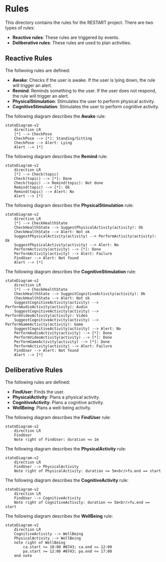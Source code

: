 # Rules

This directory contains the rules for the RESTART project. There are two types of rules:

* **Reactive rules**: These rules are triggered by events.
* **Deliberative rules**: These rules are used to plan activities.

## Reactive Rules

The follwoing rules are defined:

* **Awake**: Checks if the user is awake. If the user is lying down, the rule will trigger an alert.
* **Remind**: Reminds something to the user. If the user does not respond, the rule will trigger an alert.
* **PhysicalStimulation**: Stimulates the user to perform physical activity.
* **CognitiveStimulation**: Stimulates the user to perform cognitive activity.

The following diagram describes the **Awake** rule:

```mermaid
stateDiagram-v2
    direction LR
    [*] --> CheckPose
    CheckPose --> [*]: Standing/Sitting
    CheckPose --> Alert: Lying
    Alert --> [*]
```

The following diagram describes the **Remind** rule:

```mermaid
stateDiagram-v2
    direction LR
    [*] --> Check(topic)
    Check(topic) --> [*]: Done
    Check(topic) --> Remind(topic): Not done
    Remind(topic) --> [*]: Ok
    Remind(topic) --> Alert: No
    Alert --> [*]
```

The following diagram describes the **PhysicalStimulation** rule:

```mermaid
stateDiagram-v2
    direction LR
    [*] --> CheckHealthState
    CheckHealthState --> SuggestPhysicalActivity(activity): Ok
    CheckHealthState --> Alert: Not ok
    SuggestPhysicalActivity(activity) --> PerformActivity(activity): Ok
    SuggestPhysicalActivity(activity) --> Alert: No
    PerformActivity(activity) --> [*]: Done
    PerformActivity(activity) --> Alert: Failure
    FindUser --> Alert: Not found
    Alert --> [*]
```

The following diagram describes the **CognitiveStimulation** rule:

```mermaid
stateDiagram-v2
    direction LR
    [*] --> CheckHealthState
    CheckHealthState --> SuggestCognitiveActivity(activity): Ok
    CheckHealthState --> Alert: Not ok
    SuggestCognitiveActivity(activity) --> PerformAudioActivity(activity): Audio
    SuggestCognitiveActivity(activity) --> PerformVideoActivity(activity): Video
    SuggestCognitiveActivity(activity) --> PerformGameActivity(activity): Game
    SuggestCognitiveActivity(activity) --> Alert: No
    PerformAudioActivity(activity) --> [*]: Done
    PerformVideoActivity(activity) --> [*]: Done
    PerformGameActivity(activity) --> [*]: Done
    PerformActivity(activity) --> Alert: Failure
    FindUser --> Alert: Not found
    Alert --> [*]
```

## Deliberative Rules

The following rules are defined:

* **FindUser**: Finds the user.
* **PhysicalActivity**: Plans a physical activity.
* **CognitiveActivity**: Plans a cognitive activity.
* **WellBeing**: Plans a well-being activity.

The following diagram describes the **FindUser** rule:

```mermaid
stateDiagram-v2
    direction LR
    FindUser
    Note right of FindUser: duration <= 1m
```

The following diagram describes the **PhysicalActivity** rule:

```mermaid
stateDiagram-v2
    direction LR
    FindUser --> PhysicalActivity
    Note right of PhysicalActivity: duration <= 5m<br/>fu.end == start
```

The following diagram describes the **CognitiveActivity** rule:

```mermaid
stateDiagram-v2
    direction LR
    FindUser --> CognitiveActivity
    Note right of CognitiveActivity: duration <= 5m<br/>fu.end == start
```

The following diagram describes the **WellBeing** rule:

```mermaid
stateDiagram-v2
    direction LR
    CognitiveActivity --> WellBeing
    PhysicalActivity --> WellBeing
    note right of WellBeing
        ca.start >= 10:00 #8743; ca.end <= 12:00
        pa.start >= 12:00 #8743; pa.end <= 17:00
    end note
```
